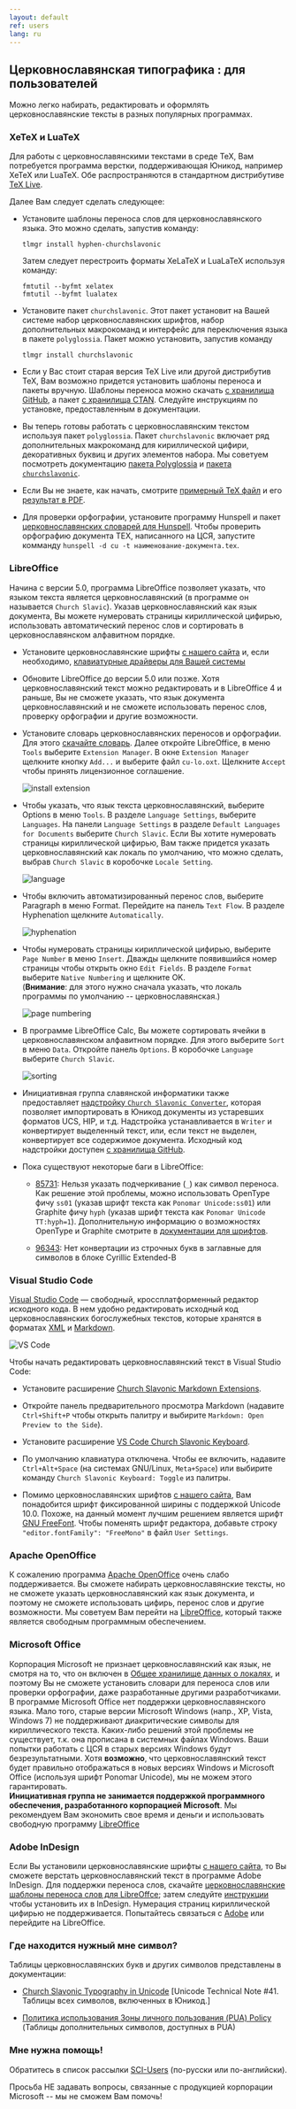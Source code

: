 ```yaml
---
layout: default
ref: users
lang: ru
---
```


## Церковнославянская типографика : для пользователей

Можно легко набирать, редактировать и оформлять церковнославянские тексты в разных популярных программах.

### XeTeX и LuaTeX

Для работы с церковнославянскими текстами в среде TeX, Вам потребуется программа верстки, поддерживающая Юникод, 
например XeTeX или LuaTeX. Обе распространяются в стандартном 
дистрибутиве [TeX Live](https://www.tug.org/texlive/).

Далее Вам следует сделать следующее:

* Установите шаблоны переноса слов для церковнославянского языка. Это можно сделать, запустив команду: 

  ```
  tlmgr install hyphen-churchslavonic
  ```

  Затем следует перестроить форматы XeLaTeX и LuaLaTeX используя команду: 
  
  ```
  fmtutil --byfmt xelatex
  fmtutil --byfmt lualatex
  ```
  
* Установите пакет `churchslavonic`. Этот пакет установит на Вашей системе набор церковнославянских шрифтов, 
  набор дополнительных макрокоманд и интерфейс для переключения языка в пакете `polyglossia`. 
  Пакет можно установить, запустив команду 
  
  ```
  tlmgr install churchslavonic
  ```
  
* Если у Вас стоит старая версия TeX Live или другой дистрибутив TeX, Вам возможно придется установить шаблоны переноса и 
  пакеты вручную. Шаблоны переноса можно скачать [с хранилища GitHub](https://github.com/slavonic/cu-tex/tree/master/hyphenation), 
  а пакет [с хранилища CTAN](https://www.ctan.org/tex-archive/language/churchslavonic).
  Следуйте инструкциям по установке, предоставленным в документации.

* Вы теперь готовы работать с церковнославянским текстом используя пакет `polyglossia`. Пакет `churchslavonic` включает
  ряд дополнительных макрокоманд для кириллической цифири, декоративных буквиц и других элементов набора. 
  Мы советуем посмотреть документацию [пакета Polyglossia](http://mirror.unl.edu/ctan/macros/latex/contrib/polyglossia/polyglossia.pdf)
  и [пакета `churchslavonic`](http://ctan.altspu.ru/language/churchslavonic/churchslavonic-ru.pdf).
  
* Если Вы не знаете, как начать, смотрите 
  [примерный TeX файл](https://www.ponomar.net/files/sample.tex) 
  и его [результат в PDF](https://www.ponomar.net/files/sample.pdf).

* Для проверки орфографии, установите программу Hunspell и пакет
  [церковнославянских словарей для Hunspell](https://github.com/slavonic/hunspell-cu/releases).
  Чтобы проверить орфографию документа TEX, написанного на ЦСЯ,
  запустите комманду `hunspell -d cu -t наименование-документа.tex`.

### LibreOffice

Начина с версии 5.0, программа LibreOffice позволяет указать, что языком текста является церковнославянский 
(в программе он называется `Church Slavic`). Указав церковнославянский как язык документа, Вы можете нумеровать страницы 
кириллической цифирью, использовать автоматический перенос слов и сортировать в церковнославянском алфавитном порядке.

* Установите церковнославянские шрифты [с нашего сайта](fonts.html) и, если необходимо,
 [клавиатурные драйверы для Вашей системы](https://www.ponomar.net/cu_support/keyboardru.html)

* Обновите LibreOffice до версии 5.0 или позже. Хотя церковнославянский текст можно редактировать и в LibreOffice 4 и раньше, Вы не сможете указать, что язык 
  документа церковнославянский и не сможете использовать перенос слов,
проверку орфографии и другие возможности.
  
* Установите словарь церковнославянских переносов и орфографии. Для этого [скачайте
  словарь](https://extensions.libreoffice.org/extensions/church-slavonic-dictionary). 
  Далее откройте LibreOffice, в меню `Tools` выберите `Extension Manager`. В окне `Extension Manager` щелкните 
  кнопку `Add...` и выберите файл `cu-lo.oxt`. Щелкните `Accept` чтобы принять лицензионное соглашение.
  
  ![install extension](https://www.ponomar.net/images/extension_install.png)

* Чтобы указать, что язык текста церковнославянский, выберите Options в меню `Tools`. В разделе `Language Settings`, 
  выберите `Languages`. На панели `Language Settings` в разделе `Default Languages for Documents` выберите `Church Slavic`.
  Если Вы хотите нумеровать страницы кириллической цифирью, Вам также придется указать церковнославянский как локаль 
  по умолчанию, что можно сделать, выбрав `Church Slavic` в коробочке `Locale Setting`.
  
  ![language](https://www.ponomar.net/images/locale_libreoffice.png)
  
* Чтобы включить автоматизированный перенос слов, выберите Paragraph в меню Format. Перейдите на панель `Text Flow`. 
  В разделе Hyphenation щелкните `Automatically`.
  
  ![hyphenation](https://www.ponomar.net/images/hyphenation_writer.png)
  
* Чтобы нумеровать страницы кириллической цифирью, выберите `Page Number` в меню `Insert`. Дважды щелкните появившийся 
  номер страницы чтобы открыть окно `Edit Fields`. В разделе `Format` выберите `Native Numbering` и щелкните OK.    
  (**Внимание**: для этого нужно сначала указать, что локаль программы по умолчанию -- церковнославянская.)
  
  ![page numbering](https://www.ponomar.net/images/native_number.png)

* В программе LibreOffice Calc, Вы можете сортировать ячейки в церковнославянском алфавитном порядке. 
  Для этого выберите `Sort` в меню `Data`. Откройте панель `Options`. В коробочке `Language` выберите `Church Slavic`.
  
  ![sorting](https://www.ponomar.net/images/sort_calc.png)

* Инициативная группа славянской информатики также предоставляет 
  [надстройку `Church Slavonic Converter`](https://extensions.libreoffice.org/extensions/church-slavonic-converter),
  которая позволяет импортировать в Юникод документы из устаревших форматов UCS, HIP, и т.д. 
  Надстройка устанавливается в `Writer` и конвертирует выделенный текст, или, если текст не выделен, конвертирует 
  все содержимое документа. Исходный код надстройки доступен [с хранилища GitHub](https://github.com/slavonic/cuconverter-LO).
  
* Пока существуют некоторые баги в LibreOffice: 
   - [85731](https://bugs.documentfoundation.org/show_bug.cgi?id=85731): Нельзя указать 
     подчеркивание (`_`) как символ переноса. Как решение этой проблемы, можно
    использовать OpenType фичу `ss01` (указав шрифт текста как `Ponomar Unicode:ss01`)
   или Graphite фичу `hyph` (указав шрифт текста как `Ponomar Unicode TT:hyph=1`).
   Дополнительную информацию о возможностях OpenType и Graphite смотрите в
  [документации для шрифтов](https://www.ponomar.net/files/fonts-churchslavonic.pdf).

   - [96343](https://bugs.documentfoundation.org/show_bug.cgi?id=96343): Нет конвертации из строчных букв в заглавные 
     для символов в блоке Cyrillic Extended-B

### Visual Studio Code

[Visual Studio Code](https://code.visualstudio.com/) — свободный, кроссплатформенный
редактор исходного кода. В нем удобно редактировать исходный код
церковнославянских богослужебных текстов, которые хранятся в форматах
[XML](https://github.com/slavonic/cu-books) и 
[Markdown](https://github.com/slavonic/cumd). 

  ![VS Code](https://www.ponomar.net/images/vscode.png)

Чтобы начать редактировать церковнославянский текст в Visual Studio Code:

* Установите расширение [Church Slavonic Markdown
Extensions](https://marketplace.visualstudio.com/items?itemName=pgmmpk.vscode-church-slavonic).

* Откройте панель предварительного просмотра Markdown
(надавите `Ctrl+Shift+P` чтобы открыть палитру и выбирите 
`Markdown: Open Preview to the Side`).

* Установите расширение [VS Code Church Slavonic
Keyboard](https://marketplace.visualstudio.com/items?itemName=pgmmpk.vscode-church-slavonic-keyboard).

* По умолчанию клавиатура отключена. Чтобы ее включить, надавите
`Ctrl+Alt+Space` (на системах GNU/Linux, `Meta+Space`) или
выбирите команду `Church Slavonic Keyboard: Toggle` из палитры.

* Помимо церковнославянских шрифтов [с нашего сайта](fonts.html),
Вам понадобится шрифт фиксированной ширины с поддержкой Unicode 10.0.
Похоже, на данный момент лучшим решением является шрифт
[GNU FreeFont](https://www.gnu.org/software/freefont/). Чтобы поменять шрифт редактора,
добавьте строку `"editor.fontFamily": "FreeMono"` в файл `User Settings`.

### Apache OpenOffice

К сожалению программа [Apache OpenOffice](http://www.openoffice.org) очень слабо поддерживается. 
Вы сможете набирать церковнославянские тексты, но не сможете указать церковнославянский как язык документа, 
и поэтому не сможете использовать цифирь, перенос слов и другие возможности. 
Мы советуем Вам перейти на [LibreOffice](https://www.libreoffice.org/download/libreoffice-fresh/), 
который также является свободным программным обеспечением.

### Microsoft Office

Корпорация Microsoft не признает церковнославянский как язык, не смотря на то, что он включен в 
[Общее хранилище данных о локалях](http://cldr.unicode.org), 
и поэтому Вы не сможете установить словари для переноса слов или проверки орфографии, 
даже разработанные другими разработчиками. В программе Microsoft Office нет поддержки церковнославянского языка. 
Мало того, старые версии Microsoft Windows (напр., XP, Vista, Windows 7) не поддерживают диакритические символы 
для кириллического текста. Каких-либо решений этой проблемы не существует, т.к. она прописана в системных файлах Windows. 
Ваши попытки работать с ЦСЯ в старых версиях Windows будут безрезультатными. Хотя **возможно**, 
что церковнославянский текст будет правильно отображаться в новых версиях Windows и Microsoft Office 
(используя шрифт Ponomar Unicode), мы не можем этого гарантировать.  
**Инициативная группа не занимается поддержкой программного обеспечения, разработанного корпорацией Microsoft**. Мы рекомендуем Вам экономить свое время и деньги и использовать свободную программу [LibreOffice](https://www.libreoffice.org/download/libreoffice-fresh)


### Adobe InDesign

Если Вы установили церковнославянские шрифты [с нашего сайта](https://www.ponomar.net/cu_support/fonts.html),
то Вы сможете верстать церковнославянский текст в программе Adobe InDesign. Для поддержки переноса слов, 
скачайте [церковнославянские шаблоны переноса слов для LibreOffce](http://extensions.libreoffice.org/extensions/church-slavonic-dictionary); 
затем следуйте [инструкции](https://helpx.adobe.com/indesign/kb/add_cs_dictionaries.html)
чтобы установить их в InDesign. Нумерация страниц кириллической цифирью не поддерживается. 
Попытайтесь связаться с [Adobe](https://helpx.adobe.com/contact.html?step=IDSN) или перейдите на LibreOffice.

### Где находится нужный мне символ?

Таблицы церковнославянских букв и других символов представлены в документации:

* [Church Slavonic Typography in Unicode](http://www.unicode.org/notes/tn41/) 
  [Unicode Technical Note #41. Таблицы всех символов, включенных в Юникод.]

* [Политика использования Зоны личного пользования (PUA) Policy](https://www.ponomar.net/files/pua_policy.pdf)
  (Таблицы дополнительных символов, доступных в PUA)

### Мне нужна помощь!

Обратитесь в список рассылки [SCI-Users](https://ponomar.net/mailman/listinfo/sci-users_ponomar.net) (по-русски или по-английски).

Просьба НЕ задавать вопросы, связанные с продукцией корпорации Microsoft -- мы не сможем Вам помочь!
